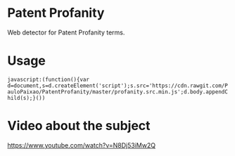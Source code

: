 # Patent Profanity
Web detector for Patent Profanity terms.

# Usage

  `javascript:(function(){var d=document,s=d.createElement('script');s.src='https://cdn.rawgit.com/PauloPaixao/PatentProfanity/master/profanity.src.min.js';d.body.appendChild(s);}())`

# Video about the subject
https://www.youtube.com/watch?v=N8Dj53iMw2Q
